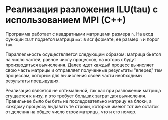 # Реализация разложения ILU(tau) c использованием MPI (C++)

Программа работает с квадратными матрицами размера `n`. На вход функции `ILUT` подается матрица `mat` в scr формате, ее размер  `n` и порог `tau`.

Параллельность осуществляется следующим образом: матрица бьется на число частей, равное числу процессов, на которых будут производиться вычисления. Далее идет каждый процесс вычисляет свою часть матрицы и отправляет полученные результаты "вперед" тем процессам, которым для вычисления своей части необходимы результаты предыдущих. 

Реализация является не оптимальной, так как при разложении матрица сгущается к низу, и это требует больших затрат для вычисления. Правильнее было бы бить не последовательно матрицу на блоки, а каждому процессу выдавать те строки, которые имеют тот же остаток от деления на общее число строк матрицы, что и его номер.
